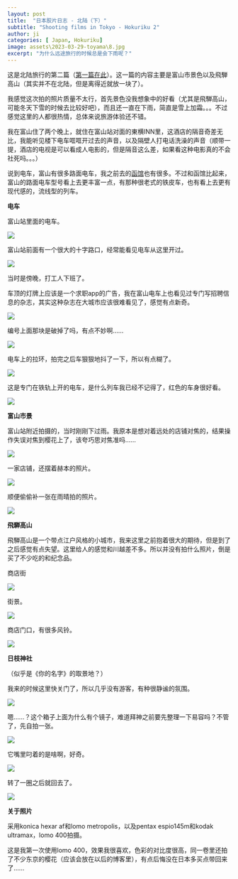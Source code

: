 ```yaml
---
layout: post
title:  "日本胶片日志 - 北陆（下）"
subtitle: "Shooting films in Tokyo - Hokuriku 2"
author: ji
categories: [ Japan, Hokuriku]
image: assets\2023-03-29-toyama\8.jpg
excerpt: "为什么远途旅行的时候总是会下雨呢？"
---
```




这是北陆旅行的第二篇（[第一篇在此](https://photoji.github.io/film-hokuriku/)）。这一篇的内容主要是富山市景色以及飛騨高山（其实并不在北陆，但是离得近就放一块了）。

我感觉这次拍的照片质量不太行，首先景色没我想象中的好看（尤其是飛騨高山，可能冬天下雪的时候去比较好吧），而且还一直在下雨，简直是雪上加霜。。。不过感觉这里的人都很热情，总体来说旅游体验还不错。

我在富山住了两个晚上，就住在富山站对面的東横INN里，这酒店的隔音奇差无比，我能听见楼下电车哐哐开过去的声音，以及隔壁人打电话洗澡的声音（顺带一提，酒店的电视是可以看成人电影的，但是隔音这么差，如果看这种电影真的不会社死吗。。。）

说到电车，富山有很多路面电车，我之前去的[函馆](https://photoji.github.io/film-hakodate/)也有很多。不过和函馆比起来，富山的路面电车型号看上去更丰富一点，有那种很老式的铁皮车，也有看上去更有现代感的，流线型的列车。



**电车**

富山站里面的电车。

![](..\assets\2023-03-29-toyama\000002.jpg)



富山站前面有一个很大的十字路口，经常能看见电车从这里开过。

![](E:\photoji.github.io\assets\2023-03-29-toyama\000004.jpg)



当时是傍晚，打工人下班了。

车顶的灯牌上应该是一个求职app的广告，我在富山电车上也看见过专门写招聘信息的杂志，其实这种杂志在大城市应该很难看见了，感觉有点新奇。

![](..\assets\2023-03-29-toyama\000006.jpg)



编号上面那块是破掉了吗，有点不妙啊……

![](..\assets\2023-03-29-toyama\000064.jpg)



电车上的拉环，拍完之后车狠狠地抖了一下，所以有点糊了。

![](..\assets\2023-03-29-toyama\000066.jpg)



这是专门在铁轨上开的电车，是什么列车我已经不记得了，红色的车身很好看。

![](..\assets\2023-03-29-toyama\000037.jpg)



**富山市景**



富山站附近拍摄的，当时刚刚下过雨。我原本是想对着远处的店铺对焦的，结果操作失误对焦到樱花上了，该夸巧思对焦准吗……

![](..\assets\2023-03-29-toyama\000003.jpg)



一家店铺，还摆着赫本的照片。

![](..\assets\2023-03-29-toyama\000063.jpg)



顺便偷偷补一张在雨晴拍的照片。

![](..\assets\2023-03-29-toyama\000041.jpg)



**飛騨高山**

飛騨高山是一个带点江户风格的小城市，我来这里之前抱着很大的期待，但是到了之后感觉有点失望。这里给人的感觉和川越差不多。所以并没有拍什么照片，倒是买了不少吃的和纪念品。



商店街

![](E:\photoji.github.io\assets\2023-03-29-toyama\3.jpg)



街景。



![](..\assets\2023-03-29-toyama\11.jpg)



商店门口，有很多风铃。

![](..\assets\2023-03-29-toyama\9.jpg)



**日枝神社**

（似乎是《你的名字》的取景地？）

我来的时候这里快关门了，所以几乎没有游客，有种很静谧的氛围。

![](..\assets\2023-03-29-toyama\4.jpg)



嗯……？这个箱子上面为什么有个镜子，难道拜神之前要先整理一下易容吗？不管了，先自拍一张。

![](..\assets\2023-03-29-toyama\10.jpg)



它嘴里叼着的是啥啊，好奇。

![](..\assets\2023-03-29-toyama\8.jpg)



转了一圈之后就回去了。

![](..\assets\2023-03-29-toyama\7.jpg)



**关于照片**

采用konica hexar af和lomo metropolis，以及pentax espio145m和kodak ultramax，lomo 400拍摄。

这是我第一次使用lomo 400，效果我很喜欢，色彩的对比度很高，同一卷里还拍了不少东京的樱花（应该会放在以后的博客里），有点后悔没在日本多买点带回来了……